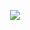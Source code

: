<p align="center">
  <img src="https://gist.githubusercontent.com/lvm/4138c5dc93c596c99bbfedcc4df20f2d/raw/3e4ba509346bc829ac9bbdfea3d03a5f756185fc/cyberpunknetar.gif">
</p>
